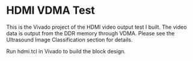 # HDMI VDMA Test

This is the Vivado project of the HDMI video output test I built. The video data is output from the DDR memory through VDMA. Please see the Ultrasound Image Classification section for details.

Run hdmi.tcl in Vivado to build the block design.
